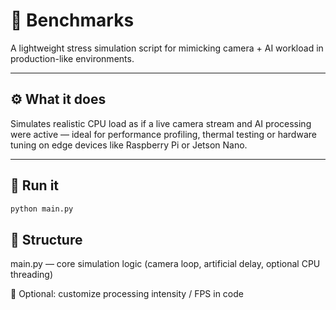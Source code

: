# 🧪 Benchmarks

A lightweight stress simulation script for mimicking camera + AI workload in production-like environments.

---

## ⚙️ What it does

Simulates realistic CPU load as if a live camera stream and AI processing were active — ideal for performance profiling, thermal testing or hardware tuning on edge devices like Raspberry Pi or Jetson Nano.

---

## 🚀 Run it

```bash
python main.py
```

## 📁 Structure

main.py — core simulation logic (camera loop, artificial delay, optional CPU threading)

🧠 Optional: customize processing intensity / FPS in code
